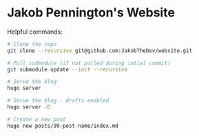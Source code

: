 # Jakob Pennington's Website

Helpful commands:
```bash
# Clone the repo
git clone --recursive git@github.com:JakobTheDev/website.git

# Pull sudmodule (if not pulled during intial commit)
git submodule update --init --recursive

# Serve the blog
hugo server

# Serve the blog - drafts enabled
hugo server -D

# Create a new post
hugo new posts/99-post-name/index.md
```
